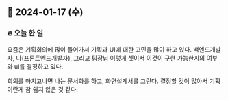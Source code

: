 ## 📆 2024-01-17 (수)
### 🔥 오늘 한 일 <br>

요즘은 기획회의에 많이 들어가서
기획과 UI에 대한 고민을 많이 하고 있다. 
백엔드개발자, 나(프론트엔드개발자), 그리고 팀장님 이렇게 셋이서
이것이 구현 가능한지의 여부와 ui를 결정하고 있다.

회의를 마치고나면 나는 문서화를 하고, 화면설계서를 그린다. 
결정할 것이 많아서 기획이란게 참 쉽지 않은 것 같다. 
